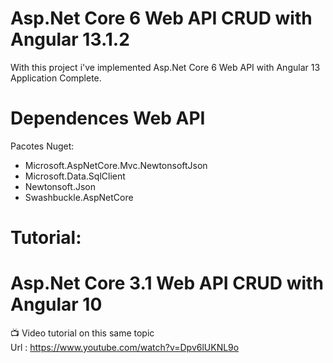# Asp.Net Core 6 Web API CRUD with Angular 13.1.2
With this project i've implemented Asp.Net Core 6 Web API with Angular 13 Application Complete.

# Dependences Web API
Pacotes Nuget:
- Microsoft.AspNetCore.Mvc.NewtonsoftJson
- Microsoft.Data.SqlClient
- Newtonsoft.Json
- Swashbuckle.AspNetCore

# Tutorial:
# Asp.Net Core 3.1 Web API CRUD with Angular 10
 :tv: Video tutorial on this same topic  
 Url : https://www.youtube.com/watch?v=Dpv6lUKNL9o
